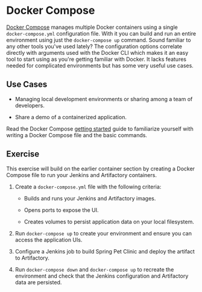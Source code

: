 # Docker Compose

[Docker Compose](https://docs.docker.com/compose/) manages multiple Docker containers using a single `docker-compose.yml` configuration file. With it you can build and run an entire environment using just the `docker-compose up` command. Sound familiar to any other tools you've used lately? The configuration options correlate directly with arguments used with the Docker CLI which makes it an easy tool to start using as you're getting familiar with Docker. It lacks features needed for complicated environments but has some very useful use cases.

## Use Cases

- Managing local development environments or sharing among a team of developers.

- Share a demo of a containerized application.

Read the Docker Compose [getting started](https://docs.docker.com/compose/gettingstarted/) guide to familiarize yourself with writing a Docker Compose file and the basic commands.

## Exercise

This exercise will build on the earlier container section by creating a Docker Compose file to run your Jenkins and Artifactory containers.

1. Create a `docker-compose.yml` file with the following criteria:
    
    - Builds and runs your Jenkins and Artifactory images.
    
    - Opens ports to expose the UI.
    
    - Creates volumes to persist application data on your local filesystem.

2. Run `docker-compose up` to create your environment and ensure you can access the application UIs.

3. Configure a Jenkins job to build Spring Pet Clinic and deploy the artifact to Artifactory.

4. Run `docker-compose down` and `docker-compose up` to recreate the environment and check that the Jenkins configuration and Artifactory data are persisted.


